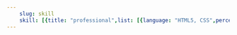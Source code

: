```yaml
---
    slug: skill
    skill: [{title: "professional",list: [{language: "HTML5, CSS",percent: "90"}, {language: "JQuery", percent: "60"},{language: "ReactJS",percent: "80"},{language: "Javascript",percent: "70"}]},{title: "personal",list: [{language: "Communication",percent: "80"}, {language: "Communication English",percent: "60"},{language: "Orther English Skills",percent: "70"},{language: "Teamwork",percent: "70"}]},{title: "software", list: [{language: "Adobe Photoshop",percent: "80"}, {language: "Figma",percent: "70"},{language: "Postman",percent: "60"},{language: "GitHub",percent: "80"}]}]
---
```

